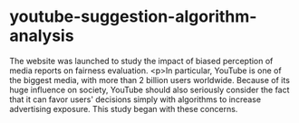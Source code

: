 # youtube-suggestion-algorithm-analysis
The website was launched to study the impact of biased perception of media reports on fairness evaluation.       &lt;p>In particular, YouTube is one of the biggest media, with more than 2 billion users worldwide. Because of its huge influence on society, YouTube should also seriously consider the fact that it can favor users' decisions simply with algorithms to increase advertising exposure. This study began with these concerns.



